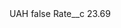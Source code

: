 <?xml version="1.0" encoding="UTF-8"?>
<CustomMetadata xmlns="http://soap.sforce.com/2006/04/metadata" xmlns:xsi="http://www.w3.org/2001/XMLSchema-instance" xmlns:xsd="http://www.w3.org/2001/XMLSchema">
    <label>UAH</label>
    <protected>false</protected>
    <values>
        <field>Rate__c</field>
        <value xsi:type="xsd:double">23.69</value>
    </values>
</CustomMetadata>
